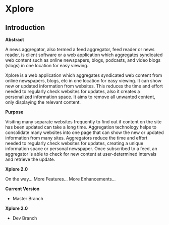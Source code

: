 # Xplore

## Introduction

**Abstract**

A news aggregator, also termed a feed aggregator, feed reader or news reader, is client software or a web application which aggregates syndicated web content such as online newspapers, blogs, podcasts, and video blogs (vlogs) in one location for easy viewing.

Xplore is a web application which aggregates syndicated web content from online newspapers, blogs, etc in one location for easy viewing. It can show new or updated information from websites. This reduces the time and effort needed to regularly check websites for updates, also it creates a personalized information space. It aims to remove all unwanted content, only displaying the relevant content.

**Purpose**

Visiting many separate websites frequently to find out if content on the site has been updated can take a long time. Aggregation technology helps to consolidate many websites into one page that can show the new or updated information from many sites. Aggregators reduce the time and effort needed to regularly check websites for updates, creating a unique information space or personal newspaper. Once subscribed to a feed, an aggregator is able to check for new content at user-determined intervals and retrieve the update.

**Xplore 2.0** 

On the way...
More Features...
More Enhancements...

**Current Version** 
   * Master Branch
   
**Xplore 2.0** 
   * Dev Branch

